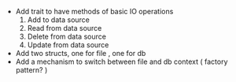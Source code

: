 * Add trait to have methods of basic IO operations
  1. Add to data source
  2. Read from data source
  3. Delete from data source
  4. Update from data source
* Add two structs, one for file , one for db
* Add a mechanism to switch between file and db context ( factory pattern? )
 